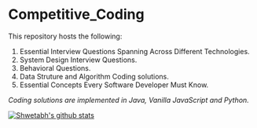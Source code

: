 # Competitive_Coding

This repository hosts the following:

1. Essential Interview Questions Spanning Across Different Technologies.
1. System Design Interview Questions.
1. Behavioral Questions.
1. Data Struture and Algorithm Coding solutions.
1. Essential Concepts Every Software Developer Must Know.

<i>Coding solutions are implemented in Java, Vanilla JavaScript and Python.</i>

[![Shwetabh's github stats](https://github-readme-stats.vercel.app/api?username=shwetabh1)](https://github.com/anuraghazra/github-readme-stats)
